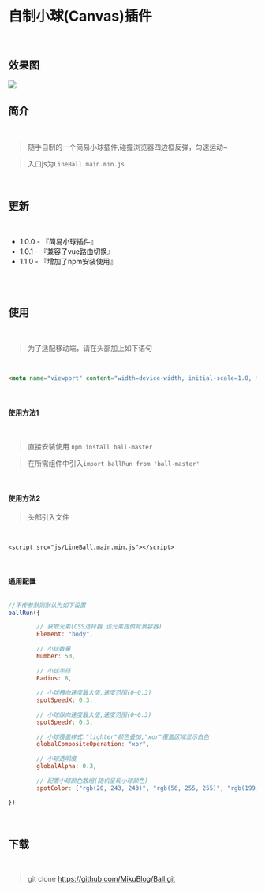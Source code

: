# 自制小球(Canvas)插件

<br/>

## 效果图

<img src="https://mikuimg.oss-cn-shenzhen.aliyuncs.com/Plugin/Ball/pic.jpg"> 

<br/>

## 简介

<br/>

>随手自制的一个简易小球插件,碰撞浏览器四边框反弹，匀速运动~

>入口js为```LineBall.main.min.js```

<br/>

## 更新

<br/>

- 1.0.0 - 『简易小球插件』
- 1.0.1 - 『兼容了vue路由切换』
- 1.1.0 - 『增加了npm安装使用』

<br/>

<br/>

## 使用

<br/>

>为了适配移动端，请在头部加上如下语句

<br/>

```html
<meta name="viewport" content="width=device-width, initial-scale=1.0, maximum-scale=1.0, user-scalable=no">
```

<br/>

#### 使用方法1

<br/>

>直接安装使用 ```npm install ball-master```

>在所需组件中引入```import ballRun from 'ball-master'``` 

<br/>

#### 使用方法2

>头部引入文件

<br/>

```
<script src="js/LineBall.main.min.js"></script>
```

<br/>

#### 通用配置

```js

//不传参默则默认为如下设置
ballRun({

        // 获取元素(CSS选择器 该元素提供背景容器)
        Element: "body",
		
        // 小球数量
        Number: 50,
		
        // 小球半径
        Radius: 8,
		
        // 小球横向速度最大值,速度范围(0~0.3)
        spotSpeedX: 0.3,
		
        // 小球纵向速度最大值,速度范围(0~0.3)
        spotSpeedY: 0.3,
		
        // 小球覆盖样式:"lighter"颜色叠加,"xor"覆盖区域显示白色
        globalCompositeOperation: "xor",
		
        // 小球透明度
        globalAlpha: 0.3,
		
        // 配置小球颜色数组(随机呈现小球颜色)
        spotColor: ["rgb(20, 243, 243)", "rgb(56, 255, 255)", "rgb(199, 255, 255)"]

})

```

<br/>


## 下载

<br/>

>git clone https://github.com/MikuBlog/Ball.git



